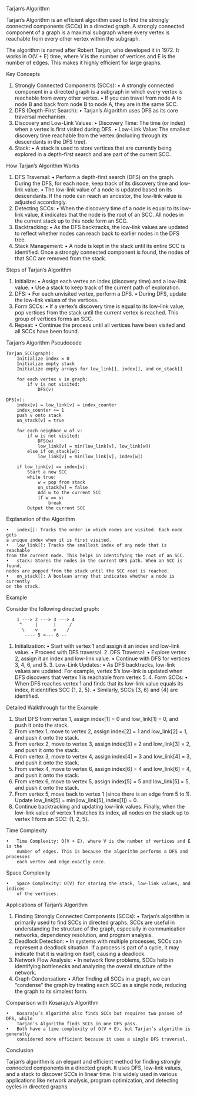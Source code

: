 Tarjan’s Algorithm

Tarjan’s Algorithm is an efficient algorithm used to find the strongly
connected components (SCCs) in a directed graph. A strongly connected
component of a graph is a maximal subgraph where every vertex is reachable
from every other vertex within the subgraph.

The algorithm is named after Robert Tarjan, who developed it in 1972. It
works in O(V + E) time, where V is the number of vertices and E is the number
of edges. This makes it highly efficient for large graphs.

Key Concepts

1. Strongly Connected Components (SCCs):
   • A strongly connected component in a directed graph is a subgraph in which
   every vertex is reachable from every other vertex.
   • If you can travel from node A to node B and back from node B to node A,
   they are in the same SCC.
2. DFS (Depth-First Search):
   • Tarjan’s Algorithm uses DFS as its core traversal mechanism.
3. Discovery and Low-Link Values:
   • Discovery Time: The time (or index) when a vertex is first visited during
   DFS.
   • Low-Link Value: The smallest discovery time reachable from the vertex
   (including through its descendants in the DFS tree).
4. Stack:
   • A stack is used to store vertices that are currently being explored in a
   depth-first search and are part of the current SCC.

How Tarjan’s Algorithm Works

1. DFS Traversal:
   • Perform a depth-first search (DFS) on the graph. During the DFS, for each
   node, keep track of its discovery time and low-link value.
   • The low-link value of a node is updated based on its descendants. If the
   node can reach an ancestor, the low-link value is adjusted accordingly.
2. Detecting SCCs:
   • When the discovery time of a node is equal to its low-link value, it
   indicates that the node is the root of an SCC. All nodes in the current
   stack up to this node form an SCC.
3. Backtracking:
   • As the DFS backtracks, the low-link values are updated to reflect whether
   nodes can reach back to earlier nodes in the DFS tree.
4. Stack Management:
   • A node is kept in the stack until its entire SCC is identified. Once a
   strongly connected component is found, the nodes of that SCC are removed
   from the stack.

Steps of Tarjan’s Algorithm

1. Initialize:
   • Assign each vertex an index (discovery time) and a low-link value.
   • Use a stack to keep track of the current path of exploration.
2. DFS:
   • For each unvisited vertex, perform a DFS.
   • During DFS, update the low-link values of the vertices.
3. Form SCCs:
   • If a vertex’s discovery time is equal to its low-link value, pop vertices
   from the stack until the current vertex is reached. This group of vertices
   forms an SCC.
4. Repeat:
   • Continue the process until all vertices have been visited and all SCCs
   have been found.

Tarjan’s Algorithm Pseudocode

```
Tarjan_SCC(graph):
    Initialize index = 0
    Initialize empty stack
    Initialize empty arrays for low_link[], index[], and on_stack[]

    for each vertex v in graph:
        if v is not visited:
            DFS(v)

DFS(v):
    index[v] = low_link[v] = index_counter
    index_counter += 1
    push v onto stack
    on_stack[v] = true

    for each neighbor w of v:
        if w is not visited:
            DFS(w)
            low_link[v] = min(low_link[v], low_link[w])
        else if on_stack[w]:
            low_link[v] = min(low_link[v], index[w])

    if low_link[v] == index[v]:
        Start a new SCC
        while true:
            w = pop from stack
            on_stack[w] = false
            Add w to the current SCC
            if w == v:
                break
        Output the current SCC
```

Explanation of the Algorithm

    •	index[]: Tracks the order in which nodes are visited. Each node gets
    a unique index when it is first visited.
    •	low_link[]: Tracks the smallest index of any node that is reachable
    from the current node. This helps in identifying the root of an SCC.
    •	stack: Stores the nodes in the current DFS path. When an SCC is found,
    nodes are popped from the stack until the SCC root is reached.
    •	on_stack[]: A boolean array that indicates whether a node is currently
    on the stack.

Example

Consider the following directed graph:

```
    1 ---> 2 ---> 3 ---> 4
     ^     |      |     /
      \    v      v    /
       ---- 5 <--- 6 --
```

1. Initialization:
   • Start with vertex 1 and assign it an index and low-link value.
   • Proceed with DFS traversal. 2. DFS Traversal:
   • Explore vertex 2, assign it an index and low-link value.
   • Continue with DFS for vertices 3, 4, 6, and 5. 3. Low-Link Updates:
   • As DFS backtracks, low-link values are updated. For example, vertex 5’s
   low-link is updated when DFS discovers that vertex 1 is reachable from
   vertex 5. 4. Form SCCs:
   • When DFS reaches vertex 1 and finds that its low-link value equals its
   index, it identifies SCC {1, 2, 5}.
   • Similarly, SCCs {3, 6} and {4} are identified.

Detailed Walkthrough for the Example

1. Start DFS from vertex 1, assign index[1] = 0 and low_link[1] = 0, and
   push it onto the stack.
2. From vertex 1, move to vertex 2, assign index[2] = 1 and low_link[2] = 1,
   and push it onto the stack.
3. From vertex 2, move to vertex 3, assign index[3] = 2 and low_link[3] = 2,
   and push it onto the stack.
4. From vertex 3, move to vertex 4, assign index[4] = 3 and low_link[4] = 3,
   and push it onto the stack.
5. From vertex 4, move to vertex 6, assign index[6] = 4 and low_link[6] = 4,
   and push it onto the stack.
6. From vertex 6, move to vertex 5, assign index[5] = 5 and low_link[5] = 5,
   and push it onto the stack.
7. From vertex 5, move back to vertex 1 (since there is an edge from 5 to 1).
   Update low_link[5] = min(low_link[5], index[1]) = 0.
8. Continue backtracking and updating low-link values. Finally, when the low-link
   value of vertex 1 matches its index, all nodes on the stack up to vertex 1 form
   an SCC: {1, 2, 5}.

Time Complexity

    •	Time Complexity: O(V + E), where V is the number of vertices and E is the
    	number of edges. This is because the algorithm performs a DFS and processes
    	each vertex and edge exactly once.

Space Complexity

    •	Space Complexity: O(V) for storing the stack, low-link values, and indices
    	of the vertices.

Applications of Tarjan’s Algorithm

1. Finding Strongly Connected Components (SCCs):
   • Tarjan’s algorithm is primarily used to find SCCs in directed graphs. SCCs are
   useful in understanding the structure of the graph, especially in communication
   networks, dependency resolution, and program analysis.
2. Deadlock Detection:
   • In systems with multiple processes, SCCs can represent a deadlock situation.
   If a process is part of a cycle, it may indicate that it is waiting on itself,
   causing a deadlock.
3. Network Flow Analysis:
   • In network flow problems, SCCs help in identifying bottlenecks and analyzing
   the overall structure of the network.
4. Graph Condensation:
   • After finding all SCCs in a graph, we can “condense” the graph by treating
   each SCC as a single node, reducing the graph to its simplest form.

Comparison with Kosaraju’s Algorithm

    •	Kosaraju’s Algorithm also finds SCCs but requires two passes of DFS, while
    	Tarjan’s Algorithm finds SCCs in one DFS pass.
    •	Both have a time complexity of O(V + E), but Tarjan’s algorithm is generally
    	considered more efficient because it uses a single DFS traversal.

Conclusion

Tarjan’s algorithm is an elegant and efficient method for finding strongly connected
components in a directed graph. It uses DFS, low-link values, and a stack to discover
SCCs in linear time. It is widely used in various applications like network analysis,
program optimization, and detecting cycles in directed graphs.
